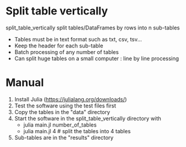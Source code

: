 # Split table vertically

split_table_vertically split tables/DataFrames by rows into n sub-tables

- Tables must be in text format such as txt, csv, tsv...
- Keep the header for each sub-table
- Batch processing of any number of tables
- Can split huge tables on a small computer : line by line processing

# Manual

1. Install Julia (https://julialang.org/downloads/)
2. Test the software using the test files first
2. Copy the tables in the "data" directory
3. Start the software in the split_table_vertically directory with
    - julia main.jl number_of_tables
    - julia main.jl 4 # split the tables into 4 tables
4. Sub-tables are in the "results" directory

